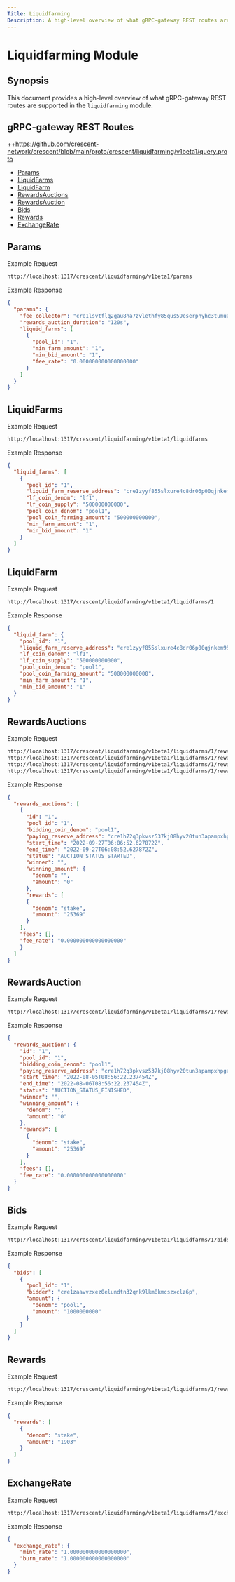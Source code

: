 ```yaml
---
Title: Liquidfarming
Description: A high-level overview of what gRPC-gateway REST routes are supported in the liquidfarming module.
---
```


# Liquidfarming Module

## Synopsis

This document provides a high-level overview of what gRPC-gateway REST routes are supported in the `liquidfarming` module.

## gRPC-gateway REST Routes

<!-- markdown-link-check-disable -->

++https://github.com/crescent-network/crescent/blob/main/proto/crescent/liquidfarming/v1beta1/query.proto

- [Params](#Params)
- [LiquidFarms](#Liquidfarms)
- [LiquidFarm](#Liquidfarm)
- [RewardsAuctions](#Rewardsauctions)
- [RewardsAuction](#Rewardsauction)
- [Bids](#Bids)
- [Rewards](#Rewards)
- [ExchangeRate](#ExchangeRate)

## Params

Example Request

<!-- markdown-link-check-disable -->

```bash
http://localhost:1317/crescent/liquidfarming/v1beta1/params
```

Example Response

```json
{
  "params": {
    "fee_collector": "cre1lsvtflq2gau8ha7zvlethfy85qus59eserphyhc3tumua7upx6eqckll2q",
    "rewards_auction_duration": "120s",
    "liquid_farms": [
      {
        "pool_id": "1",
        "min_farm_amount": "1",
        "min_bid_amount": "1",
        "fee_rate": "0.000000000000000000"
      }
    ]
  }
}
```

## LiquidFarms

Example Request

<!-- markdown-link-check-disable -->

```bash
http://localhost:1317/crescent/liquidfarming/v1beta1/liquidfarms
```

Example Response

```json
{
  "liquid_farms": [
    {
      "pool_id": "1",
      "liquid_farm_reserve_address": "cre1zyyf855slxure4c8dr06p00qjnkem95d2lgv8wgvry2rt437x6ts363hdt",
      "lf_coin_denom": "lf1",
      "lf_coin_supply": "500000000000",
      "pool_coin_denom": "pool1",
      "pool_coin_farming_amount": "500000000000",
      "min_farm_amount": "1",
      "min_bid_amount": "1"
    }
  ]
}
```

## LiquidFarm

Example Request

<!-- markdown-link-check-disable -->

```bash
http://localhost:1317/crescent/liquidfarming/v1beta1/liquidfarms/1
```

Example Response

```json
{
  "liquid_farm": {
    "pool_id": "1",
    "liquid_farm_reserve_address": "cre1zyyf855slxure4c8dr06p00qjnkem95d2lgv8wgvry2rt437x6ts363hdt",
    "lf_coin_denom": "lf1",
    "lf_coin_supply": "500000000000",
    "pool_coin_denom": "pool1",
    "pool_coin_farming_amount": "500000000000",
    "min_farm_amount": "1",
    "min_bid_amount": "1"
  }
}
```

## RewardsAuctions

Example Request

<!-- markdown-link-check-disable -->

```bash
http://localhost:1317/crescent/liquidfarming/v1beta1/liquidfarms/1/rewards_auctions
http://localhost:1317/crescent/liquidfarming/v1beta1/liquidfarms/1/rewards_auctions?status=AUCTION_STATUS_STARTED
http://localhost:1317/crescent/liquidfarming/v1beta1/liquidfarms/1/rewards_auctions?status=AUCTION_STATUS_FINISHED
http://localhost:1317/crescent/liquidfarming/v1beta1/liquidfarms/1/rewards_auctions?status=AUCTION_STATUS_SKIPPED
```

Example Response

```json
{
  "rewards_auctions": [
    {
      "id": "1",
      "pool_id": "1",
      "bidding_coin_denom": "pool1",
      "paying_reserve_address": "cre1h72q3pkvsz537kj08hyv20tun3apampxhpgad97t3ls47nukgtxq4nw9fg",
      "start_time": "2022-09-27T06:06:52.627872Z",
      "end_time": "2022-09-27T06:08:52.627872Z",
      "status": "AUCTION_STATUS_STARTED",
      "winner": "",
      "winning_amount": {
        "denom": "",
        "amount": "0"
      },
      "rewards": [
      {
        "denom": "stake",
        "amount": "25369"
      }
    ],
    "fees": [],
    "fee_rate": "0.000000000000000000"
    }
  ]
}
```

## RewardsAuction

Example Request

<!-- markdown-link-check-disable -->

```bash
http://localhost:1317/crescent/liquidfarming/v1beta1/liquidfarms/1/rewards_auctions/1
```

Example Response

```json
{
  "rewards_auction": {
    "id": "1",
    "pool_id": "1",
    "bidding_coin_denom": "pool1",
    "paying_reserve_address": "cre1h72q3pkvsz537kj08hyv20tun3apampxhpgad97t3ls47nukgtxq4nw9fg",
    "start_time": "2022-08-05T08:56:22.237454Z",
    "end_time": "2022-08-06T08:56:22.237454Z",
    "status": "AUCTION_STATUS_FINISHED",
    "winner": "",
    "winning_amount": {
      "denom": "",
      "amount": "0"
    },
    "rewards": [
      {
        "denom": "stake",
        "amount": "25369"
      }
    ],
    "fees": [],
    "fee_rate": "0.000000000000000000"
  }
}
```

## Bids

Example Request

<!-- markdown-link-check-disable -->

```bash
http://localhost:1317/crescent/liquidfarming/v1beta1/liquidfarms/1/bids
```

Example Response

```json
{
  "bids": [
    {
      "pool_id": "1",
      "bidder": "cre1zaavvzxez0elundtn32qnk9lkm8kmcszxclz6p",
      "amount": {
        "denom": "pool1",
        "amount": "1000000000"
      }
    }
  ]
}
```

## Rewards

Example Request

<!-- markdown-link-check-disable -->

```bash
http://localhost:1317/crescent/liquidfarming/v1beta1/liquidfarms/1/rewards
```

Example Response

```json
{
  "rewards": [
    {
      "denom": "stake",
      "amount": "1903"
    }
  ]
}
```

## ExchangeRate

Example Request

<!-- markdown-link-check-disable -->

```bash
http://localhost:1317/crescent/liquidfarming/v1beta1/liquidfarms/1/exchange_rate
```

Example Response

```json
{
  "exchange_rate": {
    "mint_rate": "1.000000000000000000",
    "burn_rate": "1.000000000000000000"
  }
}
```

